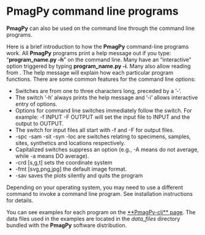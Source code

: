 # PmagPy command line programs

**PmagPy** can also be used on the command line through the command line 
programs.

Here is a brief introduction to how the **PmagPy** command-line programs
work. All **PmagPy** programs print a help message out if you type:
“**program_name.py -h**” on the command line. Many have an “interactive”
option triggered by typing **program_name.py -i**. Many also allow
reading from . The help
message will explain how each particular program functions. There are
some common features for the command line options:

- Switches are from one to three characters long, preceded by a ’-’.
- The switch ’-h’ always prints the help message and ’-i’ allows
  interactive entry of options.
- Options for command line switches immediately follow the switch. For
  example: -f INPUT -F OUTPUT will set the input file to INPUT and the
  output to OUTPUT.
- The switch for input files all start with -f and -F for output files.
- -spc -sam -sit -syn -loc are switches relating to specimens, samples,
  sites, synthetics and locations respectively.
- Capitalized switches suppress an option (e.g., -A means do not
  average, while -a means DO average).
- -crd \[s,g,t\] sets the coordinate system
- -fmt \[svg,png,jpg\] the default image format.
- -sav saves the plots silently and quits the program

Depending on your operating system, you may need to use a different
command to invoke a command line program. See installation instructions
 for details.

You can see examples for each program on the [\*\*PmagPy-cli\*\*
page](http://pmagpy.github.io/PmagPy-cli.html). The data files used
in the examples are located in the *data_files* directory bundled with
the **PmagPy** software distribution.